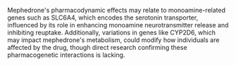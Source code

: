 Mephedrone's pharmacodynamic effects may relate to monoamine-related genes such as SLC6A4, which encodes the serotonin transporter, influenced by its role in enhancing monoamine neurotransmitter release and inhibiting reuptake. Additionally, variations in genes like CYP2D6, which may impact mephedrone's metabolism, could modify how individuals are affected by the drug, though direct research confirming these pharmacogenetic interactions is lacking.